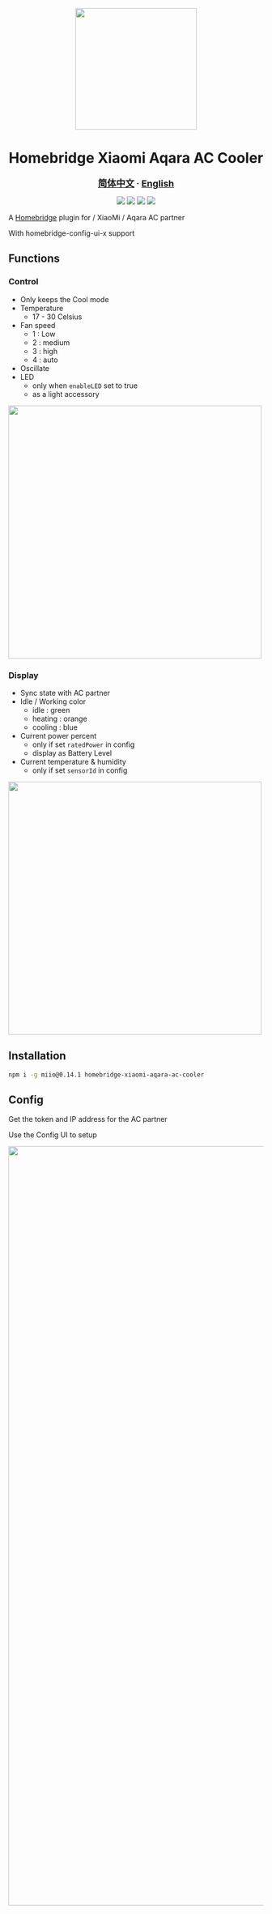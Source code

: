 <p align="center">
  <a href="https://github.com/homebridge/homebridge"><img src="https://raw.githubusercontent.com/seanzhang98/homebridge-Xiaomi-Aqara-AC-Cooler/master/images/logo.png" height="240"></a>
</p>

<h1 align="center">
Homebridge Xiaomi Aqara AC Cooler</h1>

<p align="center">
    <a href="README.md"><font size=4><b>简体中文</b></font></a>
    <font size=4><b>·</b></font>
    <a href="README_EN.md"><font size=4><b>English</b></font></a>
</p>

<p align="center"> <a href="https://github.com/homebridge/homebridge/wiki/Verified-Plugins"><img src="https://badgen.net/badge/homebridge/verified/purple"></a> <a href=""><img src="https://img.shields.io/npm/dy/homebridge-xiaomi-aqara-ac-cooler"></a> <a href=""><img src="https://img.shields.io/github/package-json/v/seanzhang98/homebridge-xiaomi-aqara-ac-cooler"></a> <a href=""><img src="https://img.shields.io/github/languages/top/seanzhang98/homebridge-Xiaomi-Aqara-AC-Cooler"></a></p>

A [Homebridge](https://github.com/nfarina/homebridge) plugin for  / XiaoMi / Aqara AC partner

With homebridge-config-ui-x support

## Functions

### Control
- Only keeps the Cool mode
- Temperature
  - 17 - 30 Celsius
- Fan speed
  - 1 : Low
  - 2 : medium
  - 3 : high
  - 4 : auto
- Oscillate
- LED
  - only when `enableLED` set to true
  - as a light accessory

<img src="https://raw.githubusercontent.com/seanzhang98/homebridge-Xiaomi-Aqara-AC-Cooler/master/images/tmp.PNG" width = "500" align=center />


### Display

- Sync state with AC partner
- Idle / Working color
  - idle : green
  - heating : orange
  - cooling : blue
- Current power percent
  - only if set `ratedPower` in config
  - display as Battery Level
- Current temperature & humidity
  -  only if set `sensorId` in config

<img src="https://raw.githubusercontent.com/seanzhang98/homebridge-Xiaomi-Aqara-AC-Cooler/master/images/con.PNG" width = "500" align=center />

## Installation

```bash
npm i -g miio@0.14.1 homebridge-xiaomi-aqara-ac-cooler
```

## Config

Get the token and IP address for the AC partner 

Use the Config UI to setup

<img src="https://raw.githubusercontent.com/seanzhang98/homebridge-Xiaomi-Aqara-AC-Cooler/master/images/Config.png" width = "1500" align=center />

